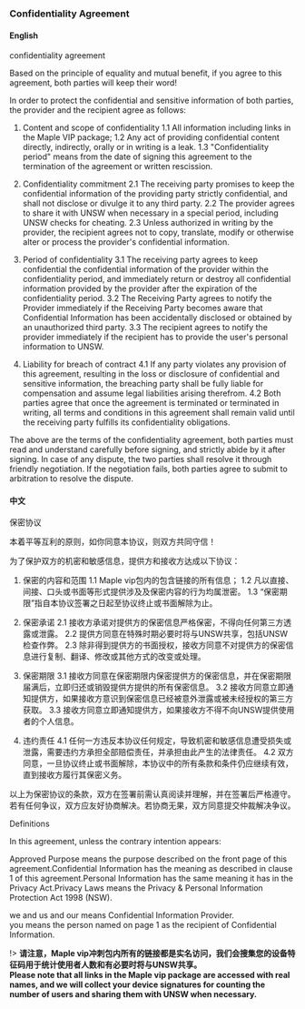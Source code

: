 ### Confidentiality Agreement

<!-- tabs:start -->

#### **English**

confidentiality agreement

Based on the principle of equality and mutual benefit, if you agree to this agreement, both parties will keep their word!

In order to protect the confidential and sensitive information of both parties, the provider and the recipient agree as follows:

1) Content and scope of confidentiality
  1.1 All information including links in the Maple VIP package;
  1.2 Any act of providing confidential content directly, indirectly, orally or in writing is a leak.
  1.3 "Confidentiality period" means from the date of signing this agreement to the termination of the agreement or written rescission.

2) Confidentiality commitment
  2.1 The receiving party promises to keep the confidential information of the providing party strictly confidential, and shall not disclose or divulge it to any third party.
  2.2 The provider agrees to share it with UNSW when necessary in a special period, including UNSW checks for cheating.
  2.3 Unless authorized in writing by the provider, the recipient agrees not to copy, translate, modify or otherwise alter or process the provider's confidential information.


3) Period of confidentiality
  3.1 The receiving party agrees to keep confidential the confidential information of the provider within the confidentiality period, and immediately return or destroy all confidential information provided by the provider after the expiration of the confidentiality period.
  3.2 The Receiving Party agrees to notify the Provider immediately if the Receiving Party becomes aware that Confidential Information has been accidentally disclosed or obtained by an unauthorized third party.
  3.3 The recipient agrees to notify the provider immediately if the recipient has to provide the user's personal information to UNSW.

4) Liability for breach of contract
  4.1 If any party violates any provision of this agreement, resulting in the loss or disclosure of confidential and sensitive information, the breaching party shall be fully liable for compensation and assume legal liabilities arising therefrom.
  4.2 Both parties agree that once the agreement is terminated or terminated in writing, all terms and conditions in this agreement shall remain valid until the receiving party fulfills its confidentiality obligations.

  The above are the terms of the confidentiality agreement, both parties must read and understand carefully before signing, and strictly abide by it after signing. In case of any dispute, the two parties shall resolve it through friendly negotiation. If the negotiation fails, both parties agree to submit to arbitration to resolve the dispute.


#### **中文**


保密协议

本着平等互利的原则，如你同意本协议，则双方共同守信！

为了保护双方的机密和敏感信息，提供方和接收方达成以下协议：

1) 保密的内容和范围
 1.1 Maple vip包内的包含链接的所有信息；
 1.2 凡以直接、间接、口头或书面等形式提供涉及及保密内容的行为均属泄密。
 1.3 “保密期限”指自本协议签署之日起至协议终止或书面解除为止。

2) 保密承诺
 2.1 接收方承诺对提供方的保密信息严格保密，不得向任何第三方透露或泄露。
 2.2 提供方同意在特殊时期必要时将与UNSW共享，包括UNSW检查作弊。
 2.3 除非得到提供方的书面授权，接收方同意不对提供方的保密信息进行复制、翻译、修改或其他方式的改变或处理。


3) 保密期限
 3.1 接收方同意在保密期限内保密提供方的保密信息，并在保密期限届满后，立即归还或销毁提供方提供的所有保密信息。
 3.2 接收方同意立即通知提供方，如果接收方意识到保密信息已经被意外泄露或被未经授权的第三方获取。
 3.3 接收方同意立即通知提供方，如果接收方不得不向UNSW提供使用者的个人信息。

4) 违约责任
 4.1 任何一方违反本协议任何规定，导致机密和敏感信息遭受损失或泄露，需要违约方承担全部赔偿责任，并承担由此产生的法律责任。
 4.2 双方同意，一旦协议终止或书面解除，本协议中的所有条款和条件仍应继续有效，直到接收方履行其保密义务。

 以上为保密协议的条款，双方在签署前需认真阅读并理解，并在签署后严格遵守。若有任何争议，双方应友好协商解决。若协商无果，双方同意提交仲裁解决争议。

</strong>

<!-- tabs:end -->

Definitions

In this agreement, unless the contrary intention appears:

Approved Purpose means the purpose described on the front page of this agreement.Confidential Information has the meaning as described in clause 1 of this agreement.Personal Information has the same meaning it has in the Privacy Act.Privacy Laws means the Privacy & Personal Information Protection Act 1998 (NSW).

we and us and our means Confidential Information Provider.<br>
you means the person named on page 1 as the recipient of Confidential Information.

!> **请注意，Maple vip冲刺包内所有的链接都是实名访问，我们会搜集您的设备特征码用于统计使用者人数和有必要时将与UNSW共享。<br>Please note that all links in the Maple vip package are accessed with real names, and we will collect your device signatures for counting the number of users and sharing them with UNSW when necessary.**
